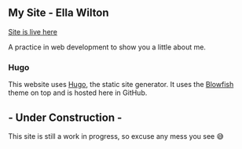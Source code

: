 ## My Site - Ella Wilton

[Site is live here](https://ella-wilton.github.io/ella-wilton/)

A practice in web development to show you a little about me.

### Hugo
This website uses [Hugo](https://gohugo.io/), the static site generator.
It uses the [Blowfish](https://blowfish.page/) theme on top and is hosted here in GitHub.

## - Under Construction -
This site is still a work in progress, so excuse any mess you see :sweat_smile:
